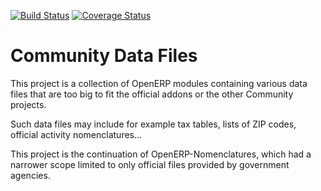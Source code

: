 [![Build Status](https://travis-ci.org/OCA/community-data-files.svg?branch=13.0)](https://travis-ci.org/OCA/community-data-files)
[![Coverage Status](https://coveralls.io/repos/OCA/community-data-files/badge.png?branch=13.0)](https://coveralls.io/r/OCA/community-data-files?branch=13.0)

Community Data Files
====================


This project is a collection of OpenERP modules containing various data files
that are too big to fit the official addons or the other Community projects.

Such data files may include for example tax tables, lists of ZIP codes,
official activity nomenclatures...

This project is the continuation of OpenERP-Nomenclatures, which had a narrower
scope limited to only official files provided by government agencies.


